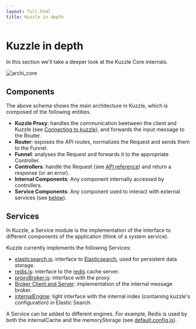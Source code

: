 ```yaml
---
layout: full.html
title: Kuzzle in depth
---
```


# Kuzzle in depth

In this section we'll take a deeper look at the Kuzzle Core internals.

![archi_core](/assets/images/core-architecture.png)

## Components

The above schema shows the main architecture in Kuzzle, which is composed of the following entities.

* **Kuzzle Proxy**: handles the communication beetween the client and Kuzzle (see [Connecting to kuzzle](/api-reference/#connecting-to-kuzzle)), and forwards the input message to the Router.
* **Router**: exposes the API routes, normalizes the Request and sends them to the Funnel.
* **Funnel**: analyses the Request and forwards it to the appropriate Controller.
* **Controllers**: handle the Request (see [API reference](/api-reference)) and return a response (or an error).
* **Internal Components**: Any component internally accessed by controllers.
* **Service Components**: Any component used to interact with external services (see [below](#services)).

## Services

In Kuzzle, a Service module is the implementation of the interface to different components of the application (think of a *system* service).

Kuzzle currently implements the following Services:

* [elasticsearch.js](https://github.com/kuzzleio/kuzzle/blob/master/lib/services/elasticsearch.js): interface to [Elasticsearch](https://www.elastic.co/products/elasticsearch), used for persistent data storage.
* [redis.js](https://github.com/kuzzleio/kuzzle/blob/master/lib/services/redis.js): interface to the [redis](http://redis.io) cache server.
* [proxyBroker.js](https://github.com/kuzzleio/kuzzle/blob/master/lib/services/proxyBroker.js): interface with the proxy.
* [Broker Client and Server](https://github.com/kuzzleio/kuzzle/blob/master/lib/services/broker): implementation of the internal message broker.
* [internalEngine](https://github.com/kuzzleio/kuzzle/blob/master/lib/services/internalEngine/index.js): light interface with the internal index (containing kuzzle's configuration) in Elastic Search.


A Service can be added to different engines. For example, Redis is used by both the internalCache and the memoryStorage (see [default.config.js](https://github.com/kuzzleio/kuzzle/blob/master/default.config.js)).
